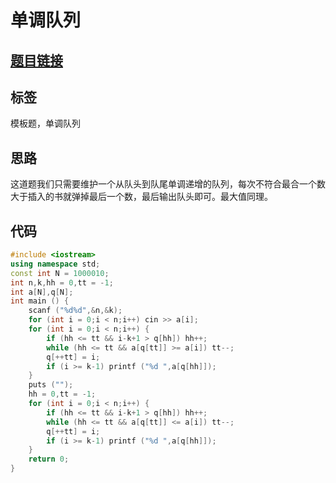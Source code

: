 # 单调队列
## [题目链接](https://www.acwing.com/problem/content/156/)
## 标签
模板题，单调队列
## 思路
这道题我们只需要维护一个从队头到队尾单调递增的队列，每次不符合最合一个数大于插入的书就弹掉最后一个数，最后输出队头即可。最大值同理。
## 代码
```cpp
#include <iostream>
using namespace std;
const int N = 1000010;
int n,k,hh = 0,tt = -1;
int a[N],q[N];
int main () {
    scanf ("%d%d",&n,&k);
    for (int i = 0;i < n;i++) cin >> a[i];
    for (int i = 0;i < n;i++) {
        if (hh <= tt && i-k+1 > q[hh]) hh++;
        while (hh <= tt && a[q[tt]] >= a[i]) tt--;
        q[++tt] = i;
        if (i >= k-1) printf ("%d ",a[q[hh]]);
    }
    puts ("");
    hh = 0,tt = -1;
    for (int i = 0;i < n;i++) {
        if (hh <= tt && i-k+1 > q[hh]) hh++;
        while (hh <= tt && a[q[tt]] <= a[i]) tt--;
        q[++tt] = i;
        if (i >= k-1) printf ("%d ",a[q[hh]]);
    }
    return 0;
}
```